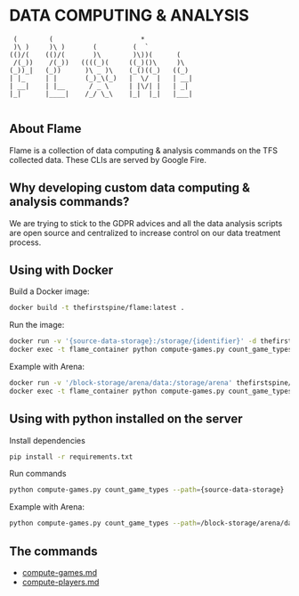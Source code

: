 # DATA COMPUTING & ANALYSIS

```
 (        (                      *             
 )\ )     )\ )       (         (  `            
(()/(    (()/(       )\        )\))(      (    
 /(_))    /(_))   ((((_)(     ((_)()\     )\   
(_))_|   (_))      )\ _ )\    (_()((_)   ((_)  
| |_     | |       (_)_\(_)   |  \/  |   | __| 
| __|    | |__      / _ \     | |\/| |   | _|  
|_|      |____|    /_/ \_\    |_|  |_|   |___| 
                                               
```

## About Flame

Flame is a collection of data computing & analysis commands on the TFS collected data. These CLIs are served by Google Fire.

## Why developing custom data computing & analysis commands?

We are trying to stick to the GDPR advices and all the data analysis scripts are open source and centralized to increase control on our data treatment process.

## Using with Docker

Build a Docker image:

```bash
docker build -t thefirstspine/flame:latest .
```

Run the image:

```bash
docker run -v '{source-data-storage}:/storage/{identifier}' -d thefirstspine/flame:latest --name flame_container
docker exec -t flame_container python compute-games.py count_game_types
```

Example with Arena:

```bash
docker run -v '/block-storage/arena/data:/storage/arena' thefirstspine/flame:latest
docker exec -t flame_container python compute-games.py count_game_types
```

## Using with python installed on the server

Install dependencies

```bash
pip install -r requirements.txt
```

Run commands

```bash
python compute-games.py count_game_types --path={source-data-storage}
```

Example with Arena:

```bash
python compute-games.py count_game_types --path=/block-storage/arena/data
```

## The commands

- [compute-games.md](compute-games.md)
- [compute-players.md](compute-players.md)
